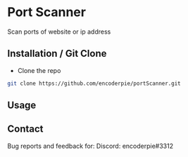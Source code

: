 # Port Scanner
Scan ports of website or ip address

## Installation / Git Clone

* Clone the repo
 ```sh
git clone https://github.com/encoderpie/portScanner.git
 ```
 
## Usage

## Contact
Bug reports and feedback for:
Discord: encoderpie#3312
